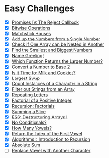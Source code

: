 # Easy Challenges

- [x] [Promises IV: The Reject Callback](./promises-4-the-reject-callback.js)
- [x] [Bitwise Operations](./bitwise-operations.js)
- [x] [Matchstick Houses](./matchstick-houses.js)
- [x] [Add up the Numbers from a Single Number](./add-up-the-numbers-from-a-single-number.js)
- [x] [Check if One Array can be Nested in Another](./check-if-one-array-can-be-nested-in-another.js)
- [x] [Find the Smallest and Biggest Numbers](./find-the-smallest-and-biggest-numbers.js)
- [x] [Name Greeting!](./name-greeting!.js)
- [x] [Which Function Returns the Larger Number?](./which-function-returns-the-larger-number.js)
- [x] [Convert a Number to Base 2](./convert-a-number-to-base-2.js)
- [x] [Is it Time for Milk and Cookies?](./is-it-time-for-milk-and-cookies.js)
- [x] [Largest Swap](./largest-swap.js)
- [x] [Count Instances of a Character in a String](./count-instances-of-a-character-in-a-string.js)
- [x] [Filter out Strings from an Array](./filter-out-strings-from-an-array.js)
- [x] [Repeating Letters](./repeating-letters.js)
- [x] [Factorial of a Positive Integer](./factorial-of-a-positive-integer.js)
- [x] [Recursion: Factorials](./recursion-factorials.js)
- [x] [Summing a Slice](./summing-a-slice.js)
- [x] [ES6: Destructuring Arrays I](./es6-destructuring-arrays-1.js)
- [x] [No Conditionals?](./no-conditionals.js)
- [x] [How Many Vowels?](./how-many-vowels.js)
- [x] [Return the Index of the First Vowel](./return-the-index-of-the-first-vowel.js)
- [x] [Algorithms I: Introduction to Recursion](./algorithms-1-introduction-to-recursion.js)
- [x] [Absolute Sum](./absolute-sum.js)
- [ ] [Replace Vowel with Another Character](./replace-vowel-with-another-character.js)
